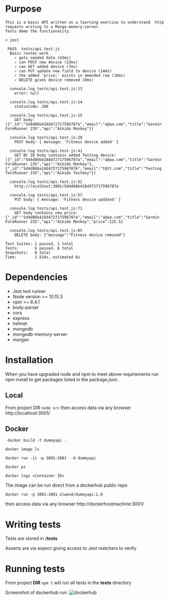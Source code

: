 # Purpose
    This is a basic API written as a learning exercise to understand  http requests writing to a Mongo-memory-server.  
    Tests demo the functionality.
    
``` 
> jest

 PASS  tests/api.test.js
  Basic routes work
    ✓ gets seeded data (43ms)
    ✓ can POST new device (23ms)
    ✓ can GET added device (7ms)
    ✓ can PUT update new field to device (14ms)
    ✓ the added 'price:' exists in amended row (10ms)
    ✓ DELETE gives device removed (8ms)

  console.log tests/api.test.js:13
    error: null

  console.log tests/api.test.js:14
    statusCode: 200

  console.log tests/api.test.js:15
    GET body: [{"_id":"5d4d86b418d472717596787a","email":"a@aa.com","title":"Garmin ForeRunner 235","api":"Aikido Monkey"}]

  console.log tests/api.test.js:28
    POST body: { message: 'Fitness device added' }

  console.log tests/api.test.js:41
    GET BY ID body contains added Testing device: [{"_id":"5d4d86b418d472717596787a","email":"a@aa.com","title":"Garmin ForeRunner 235","api":"Aikido Monkey"},{"_id":"5d4d86ba18d472717596787b","email":"t@tt.com","title":"Testing TestRunner 235","api":"Aikido Testkey"}]

  console.log tests/api.test.js:52
    http://localhost:3001/5d4d86b418d472717596787a

  console.log tests/api.test.js:57
    PUT body: { message: 'Fitness device updated' }

  console.log tests/api.test.js:71
    GET body contains new price: {"_id":"5d4d86b418d472717596787a","email":"a@aa.com","title":"Garmin ForeRunner 235","api":"Aikido Monkey","price":125.5}

  console.log tests/api.test.js:85
    DELETE body: {"message":"Fitness device removed"}

Test Suites: 1 passed, 1 total
Tests:       6 passed, 6 total
Snapshots:   0 total
Time:        1.534s, estimated 6s

```


# Dependencies
* Jest test runner 
* Node version >= 10.15.3
* npm >= 6.4.1
* body-parser
* cors
* express
* helmet
* mongodb
* mongodb-memory-server
* morgan

# Installation
When you have upgraded node and npm to meet above requirements run npm install to get packages listed in the package.json.

## Local
From project DIR ``` node src ``` then access data via any browser http://localhost:3001/ 

## Docker
``` docker build -t dummyapi .```

``` docker image ls ```

``` docker run -it -p 3001:3001  -d dummyapi ```

``` docker ps ```

``` docker logs <Container ID> ```

The image can be run direct from a dockerhub public repo

``` docker run -p 3001:3001 olwend/dummyapi:1.0 ```

then access data via any browser http://dockerhostmachine:3001/ 

# Writing tests
Tests are stored in /__tests__ 

Asserts are via expect giving access to Jest matchers to verify 

# Running tests
From project __DIR__ ``` npm t ``` will run all tests in the __tests__ directory

Screenshot of dockerhub run: 
![dockerhub](./apidocker_testsrun.png "API run from dockerhub")
